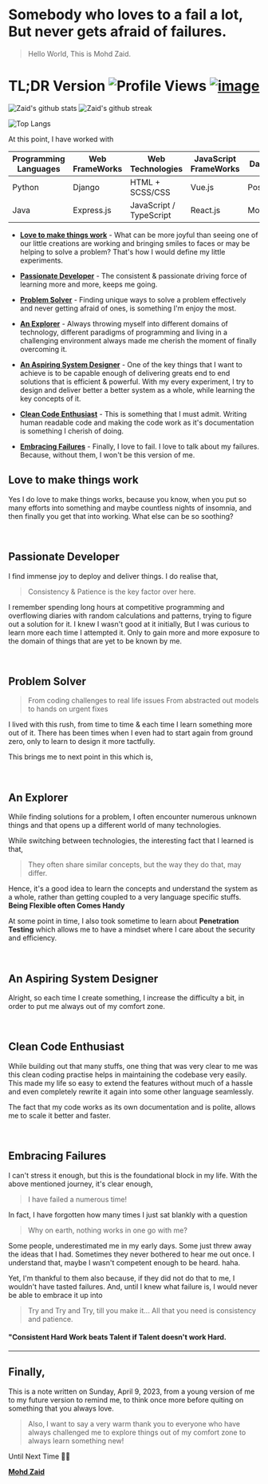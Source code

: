 # Somebody who loves to a fail a lot, But never gets afraid of failures.

> Hello World, This is Mohd Zaid.

# TL;DR Version ![Profile Views](https://komarev.com/ghpvc/?username=zaidmonis&color=green) <a href="https://www.linkedin.com/in/moniszaid/" target="_blank">![image](https://img.shields.io/badge/LinkedIn-0077B5?style=for-the-badge&logo=linkedin&logoColor=white) </a>

![Zaid's github stats](https://github-readme-stats.vercel.app/api?username=zaidmonis&count_private=true&show_icons=true)
![Zaid's github streak](https://github-readme-streak-stats.herokuapp.com/?user=zaidmonis)

![Top Langs](https://github-readme-stats.vercel.app/api/top-langs/?username=zaidmonis&langs_count=10&layout=compact)


At this point, I have worked with

| Programming Languages | Web FrameWorks | Web Technologies        | JavaScript FrameWorks | Databases | Cloud Technology | Design Systems      |
| ------                | ------         | ------                  | ------                | ------    | ------           | ------              |
| Python                | Django         | HTML + SCSS/CSS         | Vue.js                | PostgreSQL| Firebase         | Figma (Prototyping) |
| Java                  | Express.js     | JavaScript / TypeScript | React.js              | MongoDB   | AWS              | Material Design     |


- **[Love to make things work](#love-to-make-things-work)** - What can be more joyful than seeing one of our little creations are working and bringing smiles to faces or may be helping to solve a problem? That's how I would define my little experiments.

- **[Passionate Developer](#passionate-developer)** - The consistent & passionate driving force of learning more and more, keeps me going.

- **[Problem Solver](#problem-solver)** - Finding unique ways to solve a problem effectively and never getting afraid of ones, is something I'm enjoy the most.

- **[An Explorer](#an-explorer)** - Always throwing myself into different domains of technology, different paradigms of programming and living in a challenging environment always made me cherish the moment of finally overcoming it.

- **[An Aspiring System Designer](#an-aspiring-system-designer)** - One of the key things that I want to achieve is to be capable enough of delivering greats end to end solutions that is efficient & powerful. With my every experiment, I try to design and deliver better a better system as a whole, while learning the key concepts of it.

- **[Clean Code Enthusiast](#clean-code-enthusiast)** - This is something that I must admit. Writing human readable code and making the code work as it's documentation is something I cherish of doing.

- **[Embracing Failures](#embracing-failures)** - Finally, I love to fail. I love to talk about my failures. Because, without them, I won't be this version of me.



## Love to make things work
Yes I do love to make things works, because you know, when you put so many efforts into something and maybe countless nights of insomnia, and then finally you get that into working. What else can be so soothing?

<br>

## Passionate Developer
I find immense joy to deploy and deliver things. I do realise that,
> Consistency & Patience is the key factor over here.

I remember spending long hours at competitive programming and overflowing diaries with random calculations and patterns, trying to figure out a solution for it. I knew I wasn't good at it initially, But I was curious to learn more each time I attempted it. Only to gain more and more exposure to the domain of things that are yet to be known by me.

 
<br>
    

## Problem Solver
> From coding challenges to real life issues
> From abstracted out models to hands on urgent fixes

I lived with this rush, from time to time & each time I learn something more out of it. There has been times when I even had to start again from ground zero, only to learn to design it more tactfully.

This brings me to next point in this which is,

<br>

## An Explorer
While finding solutions for a problem, I often encounter numerous unknown things and that opens up a different world of many technologies.

While switching between technologies, the interesting fact that I learned is that,

> They often share similar concepts, but the way they do that, may differ.

Hence, it's a good idea to learn the concepts and understand the system as a whole, rather than getting coupled to a very language specific stuffs.
**Being Flexible often Comes Handy**

At some point in time, I also took sometime to learn about **Penetration Testing** which allows me to have a mindset where I care about the security and efficiency.

<br>

## An Aspiring System Designer
Alright, so each time I create something, I increase the difficulty a bit, in order to put me always out of my comfort zone.

<br>

## Clean Code Enthusiast
While building out that many stuffs, one thing that was very clear to me was this clean coding practise helps in maintaining the codebase very easily. This made my life so easy to extend the features without much of a hassle and even completely rewrite it again into some other language seamlessly.

The fact that my code works as its own documentation and is polite, allows me to scale it better and faster.

<br>

## Embracing Failures
I can't stress it enough, but this is the foundational block in my life. With the above mentioned journey, it's clear enough,
> I have failed a numerous time!

In fact, I have forgotten how many times I just sat blankly with a question
> Why on earth, nothing works in one go with me?

Some people, underestimated me in my early days. Some just threw away the ideas that I had. Sometimes they never bothered to hear me out once. I understand that, maybe I wasn't competent enough to be heard. haha.

Yet, I'm thankful to them also because, if they did not do that to me, I wouldn't have tasted failures. And, until I knew what failure is, I would never be able to embrace it up into

> Try and Try and Try, till you make it... All that you need is consistency and patience.

#### "Consistent Hard Work beats Talent if Talent doesn't work Hard.

---

## Finally,

This is a note written on Sunday, April 9, 2023, from a young version of me to my future version to remind me, to think once more before quiting on something that you always love.

> Also, I want to say a very warm thank you to everyone who have always challenged me to explore things out of my comfort zone to always learn something new!

  

Until Next Time ✌🏻

**[Mohd Zaid](https://www.linkedin.com/in/moniszaid/)**


